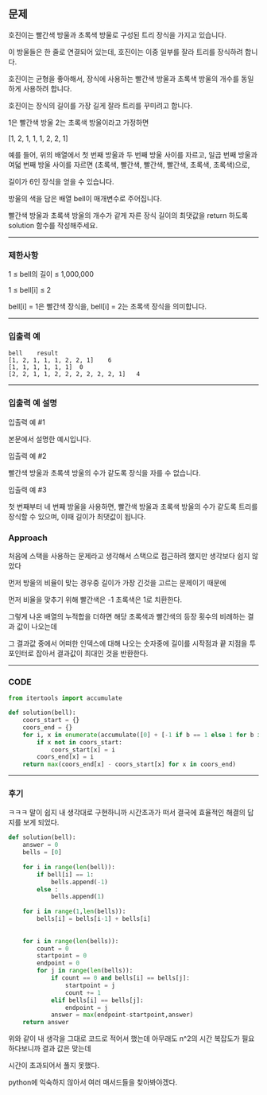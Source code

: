 ## 문제

호진이는 빨간색 방울과 초록색 방울로 구성된 트리 장식을 가지고 있습니다.

이 방울들은 한 줄로 연결되어 있는데, 호진이는 이중 일부를 잘라 트리를 장식하려 합니다.

호진이는 균형을 좋아해서, 장식에 사용하는 빨간색 방울과 초록색 방울의 개수를 동일하게 사용하려 합니다.

호진이는 장식의 길이를 가장 길게 잘라 트리를 꾸미려고 합니다.

1은 빨간색 방울 2는 초록색 방울이라고 가정하면 

[1, 2, 1, 1, 1, 2, 2, 1]

예를 들어, 위의 배열에서 첫 번째 방울과 두 번째 방울 사이를 자르고, 일곱 번째 방울과 여덟 번째 방울 사이를 자르면 (초록색, 빨간색, 빨간색, 빨간색, 초록색, 초록색)으로,

길이가 6인 장식을 얻을 수 있습니다.

방울의 색을 담은 배열 bell이 매개변수로 주어집니다.

빨간색 방울과 초록색 방울의 개수가 같게 자른 장식 길이의 최댓값을 return 하도록 solution 함수를 작성해주세요.

------------------------------------------------------------

### 제한사항

1 ≤ bell의 길이 ≤ 1,000,000

1 ≤ bell[i] ≤ 2

bell[i] = 1은 빨간색 장식을, bell[i] = 2는 초록색 장식을 의미합니다.

------------------------------------------------------------

### 입출력 예

```
bell	result
[1, 2, 1, 1, 1, 2, 2, 1]	6
[1, 1, 1, 1, 1, 1]	0
[2, 2, 1, 1, 2, 2, 2, 2, 2, 2, 1]	4
```

------------------------------------------------------------

### 입출력 예 설명

입출력 예 #1

본문에서 설명한 예시입니다.

입출력 예 #2

빨간색 방울과 초록색 방울의 수가 같도록 장식을 자를 수 없습니다.

입출력 예 #3

첫 번째부터 네 번째 방울을 사용하면, 빨간색 방울과 초록색 방울의 수가 같도록 트리를 장식할 수 있으며, 이때 길이가 최댓값이 됩니다.


### Approach

처음에 스택을 사용하는 문제라고 생각해서 스택으로 접근하려 했지만 생각보다 쉽지 않았다

먼저 방울의 비율이 맞는 경우중 길이가 가장 긴것을 고르는 문제이기 때문에

먼저 비율을 맞추기 위해 빨간색은 -1 초록색은 1로 치환한다.

그렇게 나온 배열의 누적합을 더하면 해당 초록색과 빨간색의 등장 횟수의 비례하는 결과 값이 나오는데

그 결과값 중에서 어떠한 인덱스에 대해 나오는 숫자중에 길이를 시작점과 끝 지점을 투 포인터로 잡아서 결과값이 최대인 것을 반환한다.

------------------------------------------------------------

### CODE

```py
from itertools import accumulate

def solution(bell):
    coors_start = {}
    coors_end = {}
    for i, x in enumerate(accumulate([0] + [-1 if b == 1 else 1 for b in bell])):
        if x not in coors_start:
            coors_start[x] = i
        coors_end[x] = i
    return max(coors_end[x] - coors_start[x] for x in coors_end)
```

------------------------------------------------------------

### 후기

ㅋㅋㅋ 말이 쉽지 내 생각대로 구현하니까 시간초과가 떠서 결국에 효율적인 해결의 답지를 보게 되었다.

```py
def solution(bell):
    answer = 0
    bells = [0]
    
    for i in range(len(bell)):
        if bell[i] == 1:
            bells.append(-1)
        else :
            bells.append(1)
            
    for i in range(1,len(bells)):
        bells[i] = bells[i-1] + bells[i]
        
        
    for i in range(len(bells)):
        count = 0
        startpoint = 0
        endpoint = 0
        for j in range(len(bells)):
            if count == 0 and bells[i] == bells[j]:
                startpoint = j
                count += 1
            elif bells[i] == bells[j]:
                endpoint = j
            answer = max(endpoint-startpoint,answer)
    return answer
```

위와 같이 내 생각을 그대로 코드로 적어서 했는데 아무래도 n^2의 시간 복잡도가 필요하다보니까 결과 값은 맞는데

시간이 초과되어서 풀지 못했다.

python에 익숙하지 않아서 여러 매서드들을 찾아봐야겠다.
